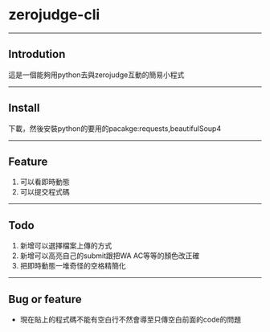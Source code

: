 # zerojudge-cli

___

## Introdution

這是一個能夠用python去與zerojudge互動的簡易小程式 

____ 


## Install

下載，然後安裝python的要用的pacakge:requests,beautifulSoup4

___

## Feature
1. 可以看即時動態
2. 可以提交程式碼

____

## Todo
1. 新增可以選擇檔案上傳的方式
2. 新增可以高亮自己的submit跟把WA AC等等的顏色改正確 
3. 把即時動態一堆奇怪的空格精簡化 

____

## Bug or feature
- 現在貼上的程式碼不能有空白行不然會導至只傳空白前面的code的問題 
